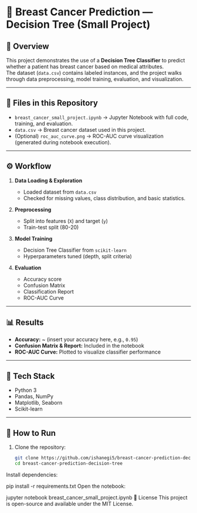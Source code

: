 # 🧠 Breast Cancer Prediction — Decision Tree (Small Project)

## 📌 Overview
This project demonstrates the use of a **Decision Tree Classifier** to predict whether a patient has breast cancer based on medical attributes.  
The dataset (`data.csv`) contains labeled instances, and the project walks through data preprocessing, model training, evaluation, and visualization.

---

## 📂 Files in this Repository
- `breast_cancer_small_project.ipynb` → Jupyter Notebook with full code, training, and evaluation.
- `data.csv` → Breast cancer dataset used in this project.
- (Optional) `roc_auc_curve.png` → ROC-AUC curve visualization (generated during notebook execution).

---

## ⚙️ Workflow
1. **Data Loading & Exploration**
   - Loaded dataset from `data.csv`
   - Checked for missing values, class distribution, and basic statistics.

2. **Preprocessing**
   - Split into features (`X`) and target (`y`)
   - Train-test split (80-20)

3. **Model Training**
   - Decision Tree Classifier from `scikit-learn`
   - Hyperparameters tuned (depth, split criteria)

4. **Evaluation**
   - Accuracy score
   - Confusion Matrix
   - Classification Report
   - ROC-AUC Curve

---

## 📊 Results
- **Accuracy:** ~ (insert your accuracy here, e.g., `0.95`)
- **Confusion Matrix & Report:** Included in the notebook
- **ROC-AUC Curve:** Plotted to visualize classifier performance

---

## 🚀 Tech Stack
- Python 3
- Pandas, NumPy
- Matplotlib, Seaborn
- Scikit-learn

---

## 📌 How to Run
1. Clone the repository:
   ```bash
   git clone https://github.com/ishanegi5/breast-cancer-prediction-decision-tree.git
   cd breast-cancer-prediction-decision-tree
Install dependencies:


pip install -r requirements.txt
Open the notebook:


jupyter notebook breast_cancer_small_project.ipynb
📜 License
This project is open-source and available under the MIT License.

